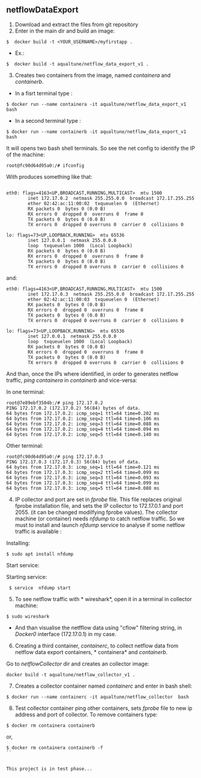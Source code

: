 ## netflowDataExport

1. Download and extract the files from git repository
2. Enter in the main dir and build an image:
```
$  docker build -t <YOUR_USERNAME>/myfirstapp .
``` 
  * Ex.:
```
$  docker build -t aqualtune/netflow_data_export_v1 .

```

3. Creates two containers from the image, named *containera* and *containerb*.
 * In a fisrt terminal type :
```
$ docker run --name containera -it aqualtune/netflow_data_export_v1 bash
```
 * In a second terminal type :
```
$ docker run --name containerb -it aqualtune/netflow_data_export_v1  bash
```
It will opens two bash shell terminals. So see the net config to identify the IP of the machine:

```
root@fc90d64d95a0:/# ifconfig

```
With produces something like that:

```

eth0: flags=4163<UP,BROADCAST,RUNNING,MULTICAST>  mtu 1500
        inet 172.17.0.2  netmask 255.255.0.0  broadcast 172.17.255.255
        ether 02:42:ac:11:00:02  txqueuelen 0  (Ethernet)
        RX packets 0  bytes 0 (0.0 B)
        RX errors 0  dropped 0  overruns 0  frame 0
        TX packets 0  bytes 0 (0.0 B)
        TX errors 0  dropped 0 overruns 0  carrier 0  collisions 0

lo: flags=73<UP,LOOPBACK,RUNNING>  mtu 65536
        inet 127.0.0.1  netmask 255.0.0.0
        loop  txqueuelen 1000  (Local Loopback)
        RX packets 0  bytes 0 (0.0 B)
        RX errors 0  dropped 0  overruns 0  frame 0
        TX packets 0  bytes 0 (0.0 B)
        TX errors 0  dropped 0 overruns 0  carrier 0  collisions 0

``` 
and:

```
eth0: flags=4163<UP,BROADCAST,RUNNING,MULTICAST>  mtu 1500
        inet 172.17.0.3  netmask 255.255.0.0  broadcast 172.17.255.255
        ether 02:42:ac:11:00:03  txqueuelen 0  (Ethernet)
        RX packets 0  bytes 0 (0.0 B)
        RX errors 0  dropped 0  overruns 0  frame 0
        TX packets 0  bytes 0 (0.0 B)
        TX errors 0  dropped 0 overruns 0  carrier 0  collisions 0

lo: flags=73<UP,LOOPBACK,RUNNING>  mtu 65536
        inet 127.0.0.1  netmask 255.0.0.0
        loop  txqueuelen 1000  (Local Loopback)
        RX packets 0  bytes 0 (0.0 B)
        RX errors 0  dropped 0  overruns 0  frame 0
        TX packets 0  bytes 0 (0.0 B)
        TX errors 0  dropped 0 overruns 0  carrier 0  collisions 0
```
And than, once the IPs where identified, in order to generates netflow traffic, *ping*  *containera* in  *containerb* and vice-versa:

In one terminal:

```
root@7e89ebf3504b:/# ping 172.17.0.2
PING 172.17.0.2 (172.17.0.2) 56(84) bytes of data.
64 bytes from 172.17.0.2: icmp_seq=1 ttl=64 time=0.202 ms
64 bytes from 172.17.0.2: icmp_seq=2 ttl=64 time=0.106 ms
64 bytes from 172.17.0.2: icmp_seq=3 ttl=64 time=0.088 ms
64 bytes from 172.17.0.2: icmp_seq=4 ttl=64 time=0.094 ms
64 bytes from 172.17.0.2: icmp_seq=5 ttl=64 time=0.140 ms
```

Other terminal:
```
root@fc90d64d95a0:/# ping 172.17.0.3
PING 172.17.0.3 (172.17.0.3) 56(84) bytes of data.
64 bytes from 172.17.0.3: icmp_seq=1 ttl=64 time=0.121 ms
64 bytes from 172.17.0.3: icmp_seq=2 ttl=64 time=0.099 ms
64 bytes from 172.17.0.3: icmp_seq=3 ttl=64 time=0.093 ms
64 bytes from 172.17.0.3: icmp_seq=4 ttl=64 time=0.099 ms
64 bytes from 172.17.0.3: icmp_seq=5 ttl=64 time=0.088 ms
```


4. IP collector and port are set in *fprobe* file. This file replaces original fprobe installation file, and sets the IP collector to 172.17.0.1 and port 2055.
(it can be changed modilfying fprobe values). The collector machine (or container)  needs *nfdump* to catch netflow traffic. So we must to install and launch *nfdump* service to analyse if some netflow traffic is available :

Installing:
```
$ sudo apt install nfdump
```
Start service:

Starting service:

```
 $ service  nfdump start
```
 
5. To see netflow traffic with * wireshark*,  open it  in a terminal in collector machine:

```
$ sudo wireshark

```
* And than visualise  the netfflow data using "cflow" filtering string, in *Docker0* interface (172.17.0.1) in my case.

6. Creating a third container, *containerc*, to collect netflow data from netflow data export containers, * containera* and *containerb*.

Go to *netflowCollector* dir and creates an collector  image:

```
docker build -t aqualtune/netflow_collector_v1 .
``` 
7. Creates a collector container named *containerc* and enter in bash shell:

```
$ docker run --name containerc -it aqualtune/netflow_collector  bash
```

8. Test collector container ping other containers, sets *fprobe* file to new ip address and port of collector.
To remove containers type:
```
$ docker rm containera containerb 
```
or,

```
$ docker rm containera containerb -f
`` 


This project is in test phase...




